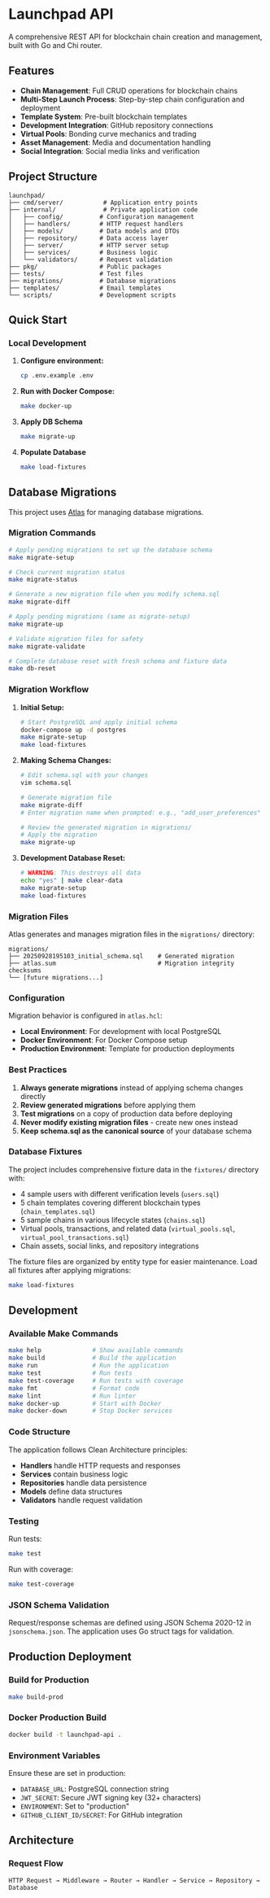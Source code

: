 # Launchpad API

A comprehensive REST API for blockchain chain creation and management, built with Go and Chi router.

## Features

- **Chain Management**: Full CRUD operations for blockchain chains
- **Multi-Step Launch Process**: Step-by-step chain configuration and deployment
- **Template System**: Pre-built blockchain templates
- **Development Integration**: GitHub repository connections
- **Virtual Pools**: Bonding curve mechanics and trading
- **Asset Management**: Media and documentation handling
- **Social Integration**: Social media links and verification

## Project Structure

```
launchpad/
├── cmd/server/           # Application entry points
├── internal/             # Private application code
│   ├── config/          # Configuration management
│   ├── handlers/        # HTTP request handlers
│   ├── models/          # Data models and DTOs
│   ├── repository/      # Data access layer
│   ├── server/          # HTTP server setup
│   ├── services/        # Business logic
│   └── validators/      # Request validation
├── pkg/                 # Public packages
├── tests/               # Test files
├── migrations/          # Database migrations
├── templates/           # Email templates
└── scripts/             # Development scripts
```

## Quick Start

### Local Development

1. **Configure environment:**
   ```bash
   cp .env.example .env
   ```

2. **Run with Docker Compose:**
   ```bash
   make docker-up
   ```

3. **Apply DB Schema**
   ```bash
   make migrate-up
   ```

4. **Populate Database**
   ```bash
   make load-fixtures
   ```

## Database Migrations

This project uses [Atlas](https://atlasgo.io/) for managing database migrations.

### Migration Commands

```bash
# Apply pending migrations to set up the database schema
make migrate-setup

# Check current migration status
make migrate-status

# Generate a new migration file when you modify schema.sql
make migrate-diff

# Apply pending migrations (same as migrate-setup)
make migrate-up

# Validate migration files for safety
make migrate-validate

# Complete database reset with fresh schema and fixture data
make db-reset
```

### Migration Workflow

1. **Initial Setup:**
   ```bash
   # Start PostgreSQL and apply initial schema
   docker-compose up -d postgres
   make migrate-setup
   make load-fixtures
   ```

2. **Making Schema Changes:**
   ```bash
   # Edit schema.sql with your changes
   vim schema.sql

   # Generate migration file
   make migrate-diff
   # Enter migration name when prompted: e.g., "add_user_preferences"

   # Review the generated migration in migrations/
   # Apply the migration
   make migrate-up
   ```

3. **Development Database Reset:**
   ```bash
   # WARNING: This destroys all data
   echo "yes" | make clear-data
   make migrate-setup
   make load-fixtures
   ```

### Migration Files

Atlas generates and manages migration files in the `migrations/` directory:

```
migrations/
├── 20250928195103_initial_schema.sql    # Generated migration
├── atlas.sum                            # Migration integrity checksums
└── [future migrations...]
```

### Configuration

Migration behavior is configured in `atlas.hcl`:

- **Local Environment**: For development with local PostgreSQL
- **Docker Environment**: For Docker Compose setup
- **Production Environment**: Template for production deployments

### Best Practices

1. **Always generate migrations** instead of applying schema changes directly
2. **Review generated migrations** before applying them
3. **Test migrations** on a copy of production data before deploying
4. **Never modify existing migration files** - create new ones instead
5. **Keep schema.sql as the canonical source** of your database schema

### Database Fixtures

The project includes comprehensive fixture data in the `fixtures/` directory with:
- 4 sample users with different verification levels (`users.sql`)
- 5 chain templates covering different blockchain types (`chain_templates.sql`)
- 5 sample chains in various lifecycle states (`chains.sql`)
- Virtual pools, transactions, and related data (`virtual_pools.sql`, `virtual_pool_transactions.sql`)
- Chain assets, social links, and repository integrations

The fixture files are organized by entity type for easier maintenance. Load all fixtures after applying migrations:
```bash
make load-fixtures
```

## Development

### Available Make Commands

```bash
make help              # Show available commands
make build             # Build the application
make run               # Run the application
make test              # Run tests
make test-coverage     # Run tests with coverage
make fmt               # Format code
make lint              # Run linter
make docker-up         # Start with Docker
make docker-down       # Stop Docker services
```

### Code Structure

The application follows Clean Architecture principles:

- **Handlers** handle HTTP requests and responses
- **Services** contain business logic
- **Repositories** handle data persistence
- **Models** define data structures
- **Validators** handle request validation

### Testing

Run tests:
```bash
make test
```

Run with coverage:
```bash
make test-coverage
```

### JSON Schema Validation

Request/response schemas are defined using JSON Schema 2020-12 in `jsonschema.json`. The application uses Go struct tags for validation.

## Production Deployment

### Build for Production

```bash
make build-prod
```

### Docker Production Build

```bash
docker build -t launchpad-api .
```

### Environment Variables

Ensure these are set in production:

- `DATABASE_URL`: PostgreSQL connection string
- `JWT_SECRET`: Secure JWT signing key (32+ characters)
- `ENVIRONMENT`: Set to "production"
- `GITHUB_CLIENT_ID/SECRET`: For GitHub integration

## Architecture

### Request Flow

```
HTTP Request → Middleware → Router → Handler → Service → Repository → Database
```

